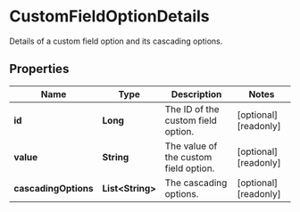 

# CustomFieldOptionDetails

Details of a custom field option and its cascading options.
## Properties

Name | Type | Description | Notes
------------ | ------------- | ------------- | -------------
**id** | **Long** | The ID of the custom field option. |  [optional] [readonly]
**value** | **String** | The value of the custom field option. |  [optional] [readonly]
**cascadingOptions** | **List&lt;String&gt;** | The cascading options. |  [optional] [readonly]



